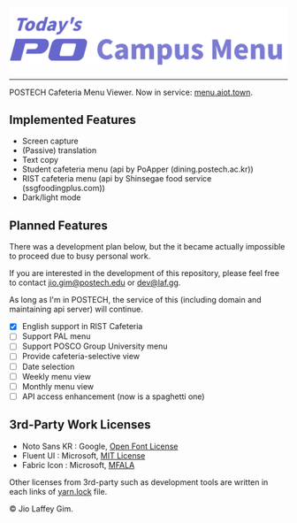 <img src="./resources/header.svg" />

---

POSTECH Cafeteria Menu Viewer. Now in service: [menu.aiot.town](https://menu.aiot.town/).

Implemented Features
--------------------

- Screen capture
- (Passive) translation
- Text copy
- Student cafeteria menu (api by PoApper (dining.postech.ac.kr))
- RIST cafeteria menu (api by Shinsegae food service (ssgfoodingplus.com))
- Dark/light mode

Planned Features
----------------

There was a development plan below, but the it became actually impossible to proceed due to busy personal work.

If you are interested in the development of this repository, please feel free to contact jio.gim@postech.edu or dev@laf.gg.

As long as I'm in POSTECH, the service of this (including domain and maintaining api server) will continue.

- [x] English support in RIST Cafeteria
- [ ] Support PAL menu
- [ ] Support POSCO Group University menu
- [ ] Provide cafeteria-selective view
- [ ] Date selection
- [ ] Weekly menu view
- [ ] Monthly menu view
- [ ] API access enhancement (now is a spaghetti one)

3rd-Party Work Licenses
-----------------------

- Noto Sans KR : Google, [Open Font License](http://scripts.sil.org/cms/scripts/page.php?site_id=nrsi&id=OFL_web)
- Fluent UI : Microsoft, [MIT License](https://github.com/microsoft/fluentui/blob/master/LICENSE)
- Fabric Icon : Microsoft, [MFALA](https://aka.ms/fluentui-assets-license)

Other licenses from 3rd-party such as development tools are written in each links of [yarn.lock](./yarn.lock) file.

&copy; Jio Laffey Gim.
